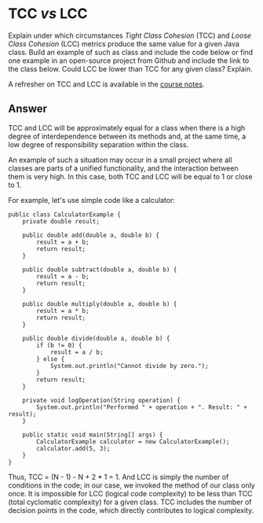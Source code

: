 # TCC *vs* LCC

Explain under which circumstances *Tight Class Cohesion* (TCC) and *Loose Class Cohesion* (LCC) metrics produce the same value for a given Java class. Build an example of such as class and include the code below or find one example in an open-source project from Github and include the link to the class below. Could LCC be lower than TCC for any given class? Explain.

A refresher on TCC and LCC is available in the [course notes](https://oscarlvp.github.io/vandv-classes/#cohesion-graph).

## Answer

TCC and LCC will be approximately equal for a class when there is a high degree of interdependence between its methods and, at the same time, a low degree of responsibility separation within the class.

An example of such a situation may occur in a small project where all classes are parts of a unified functionality, and the interaction between them is very high. In this case, both TCC and LCC will be equal to 1 or close to 1.

For example, let's use simple code like a calculator:

```
public class CalculatorExample {
    private double result;

    public double add(double a, double b) {
        result = a + b;
        return result;
    }

    public double subtract(double a, double b) {
        result = a - b;
        return result;
    }

    public double multiply(double a, double b) {
        result = a * b;
        return result;
    }

    public double divide(double a, double b) {
        if (b != 0) {
            result = a / b;
        } else {
            System.out.println("Cannot divide by zero.");
        }
        return result;
    }

    private void logOperation(String operation) {
        System.out.println("Performed " + operation + ". Result: " + result);
    }

    public static void main(String[] args) {
        CalculatorExample calculator = new CalculatorExample();
        calculator.add(5, 3);
    }
}
```
Thus, TCC = (N - 1) - N + 2 * 1 = 1.
And LCC is simply the number of conditions in the code; in our case, we invoked the method of our class only once.
It is impossible for LCC (logical code complexity) to be less than TCC (total cyclomatic complexity) for a given class. TCC includes the number of decision points in the code, which directly contributes to logical complexity.
